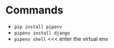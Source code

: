 # Commands
- `pip install pipenv`
- `pipenv install django`
- `pipenv shell` <<< enter the virtual env